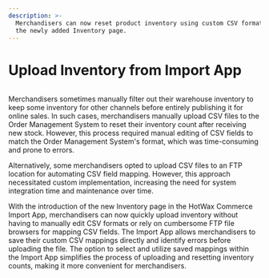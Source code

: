 ```yaml
---
description: >-
  Merchandisers can now reset product inventory using custom CSV formats from
  the newly added Inventory page.
---
```


# Upload Inventory from Import App

<figure><img src="https://www.hotwax.co/hubfs/Product%20Updates%20and%20Release%20Notes/2023/February%202023/Product%20Update/Feature%20Image/PU4.png" alt=""><figcaption></figcaption></figure>

Merchandisers sometimes manually filter out their warehouse inventory to keep some inventory for other channels before entirely publishing it for online sales. In such cases, merchandisers manually upload CSV files to the Order Management System to reset their inventory count after receiving new stock. However, this process required manual editing of CSV fields to match the Order Management System's format, which was time-consuming and prone to errors.

Alternatively, some merchandisers opted to upload CSV files to an FTP location for automating CSV field mapping. However, this approach necessitated custom implementation, increasing the need for system integration time and maintenance over time.

With the introduction of the new Inventory page in the HotWax Commerce Import App, merchandisers can now quickly upload inventory without having to manually edit CSV formats or rely on cumbersome FTP file browsers for mapping CSV fields. The Import App allows merchandisers to save their custom CSV mappings directly and identify errors before uploading the file. The option to select and utilize saved mappings within the Import App simplifies the process of uploading and resetting inventory counts, making it more convenient for merchandisers.
